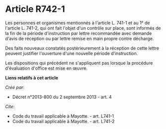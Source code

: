 # Article R742-1

Les personnes et organismes mentionnés à l'article L. 741-1 et au 1° de l'article L. 741-2, qui ont fait l'objet d'un
contrôle sur place, sont informés de la fin de la période d'instruction par lettre recommandée avec demande d'avis de
réception ou par lettre remise en main propre contre décharge. 

Des faits nouveaux constatés postérieurement à la réception de cette lettre peuvent justifier l'ouverture d'une nouvelle
période d'instruction. 

Les dispositions qui précèdent ne s'appliquent pas lorsque la procédure d'évaluation d'office est mise en œuvre.

**Liens relatifs à cet article**

_Créé par_:

  - Décret n°2013-800 du 2 septembre 2013 - art. 4

_Cite_:

  - Code du travail applicable à Mayotte. - art. L741-1
  - Code du travail applicable à Mayotte. - art. L741-2
